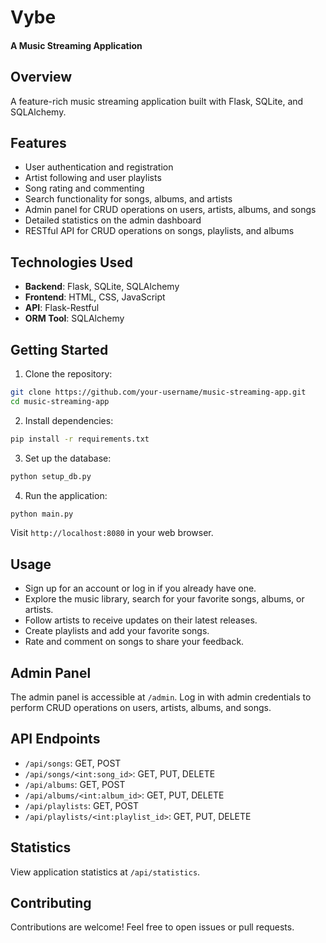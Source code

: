 # Vybe

#### A Music Streaming Application

## Overview

A feature-rich music streaming application built with Flask, SQLite, and SQLAlchemy.

## Features

- User authentication and registration
- Artist following and user playlists
- Song rating and commenting
- Search functionality for songs, albums, and artists
- Admin panel for CRUD operations on users, artists, albums, and songs
- Detailed statistics on the admin dashboard
- RESTful API for CRUD operations on songs, playlists, and albums

## Technologies Used

- **Backend**: Flask, SQLite, SQLAlchemy
- **Frontend**: HTML, CSS, JavaScript
- **API**: Flask-Restful
- **ORM Tool**: SQLAlchemy

## Getting Started

1. Clone the repository:

```bash
git clone https://github.com/your-username/music-streaming-app.git
cd music-streaming-app
```

2. Install dependencies:

```bash
pip install -r requirements.txt
```

3. Set up the database:

```bash
python setup_db.py
```

4. Run the application:

```bash
python main.py
```

Visit `http://localhost:8080` in your web browser.

## Usage

- Sign up for an account or log in if you already have one.
- Explore the music library, search for your favorite songs, albums, or artists.
- Follow artists to receive updates on their latest releases.
- Create playlists and add your favorite songs.
- Rate and comment on songs to share your feedback.

## Admin Panel

The admin panel is accessible at `/admin`. Log in with admin credentials to perform CRUD operations on users, artists, albums, and songs.

## API Endpoints

- `/api/songs`: GET, POST
- `/api/songs/<int:song_id>`: GET, PUT, DELETE
- `/api/albums`: GET, POST
- `/api/albums/<int:album_id>`: GET, PUT, DELETE
- `/api/playlists`: GET, POST
- `/api/playlists/<int:playlist_id>`: GET, PUT, DELETE

## Statistics

View application statistics at `/api/statistics`.

## Contributing

Contributions are welcome! Feel free to open issues or pull requests.

